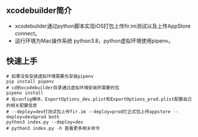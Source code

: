 ## xcodebuilder简介
- xcodebuilder通过python脚本实现iOS打包上传fir.im测试以及上传AppStore connect。
- 运行环境为Mac操作系统 python3.8，python虚拟环境使用pipenv。

## 快速上手
```
# 如果没有安装虚拟环境需要先安装pipenv
pip install pipenv
# cd到xcodebuilder目录通过虚拟环境安装所需要的包
pipenv install
# 在config模块，ExportOptions_dev.plist和ExportOptions_prod.plist配置自己的相关配置信息
# --deploy=dev打测试包上传fir.im --deploy=prod打正式包上传appstore --deploy=dev&prod both
python3 index.py --deploy=dev
# python3 index.py -h 查看更多相关命令
```